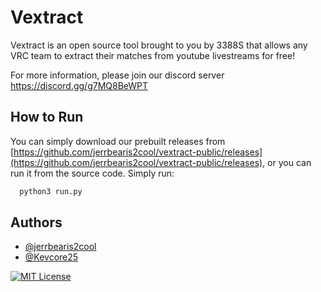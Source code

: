 
# Vextract
Vextract is an open source tool brought to you by 3388S that allows any VRC team to extract their matches from youtube livestreams for free!

For more information, please join our discord server https://discord.gg/g7MQ8BeWPT

## How to Run

You can simply download our prebuilt releases from [https://github.com/jerrbearis2cool/vextract-public/releases](https://github.com/jerrbearis2cool/vextract-public/releases), or you can run it from the source code. Simply run:
```bash
  python3 run.py
```


## Authors

- [@jerrbearis2cool](https://www.github.com/jerrbearis2cool)
- [@Kevcore25](https://www.github.com/Kevcore25)

[![MIT License](https://img.shields.io/badge/License-MIT-green.svg)](https://choosealicense.com/licenses/mit/)
